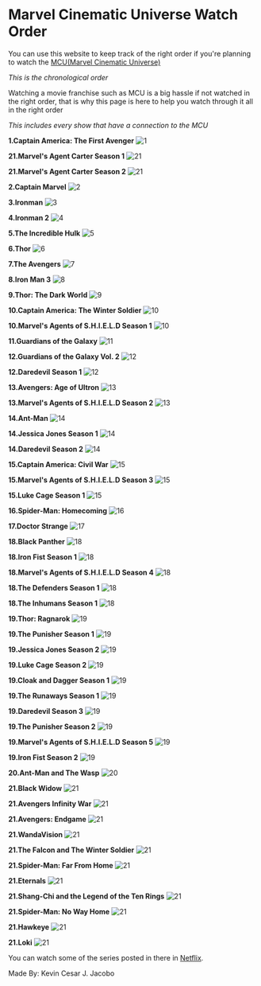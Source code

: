 # Marvel Cinematic Universe Watch Order

You can use this website to keep track of the right order if you're planning to watch the [MCU(Marvel Cinematic Universe)](https://en.wikipedia.org/wiki/Marvel_Cinematic_Universe)

*This is the chronological order*

Watching a movie franchise such as MCU is a big hassle if not watched in the right order, that is why this page is here to help you watch through it all in the right order

*This includes every show that have a connection to the MCU*


**1.Captain America: The First Avenger**
![1](https://encrypted-tbn0.gstatic.com/images?q=tbn:ANd9GcS5JjVy9EAxJL545dXUDVrjvRb7KN9ip6Mbx5PG74L3Xobl5BoG)

**21.Marvel's Agent Carter Season 1**
![21](https://img-www.tf-cdn.com/show/2/agent-carter.jpeg?_v=20150909175613&fit=crop&crop=faces%20entropy&w=1200&h=630)

**21.Marvel's Agent Carter Season 2**
![21](https://flxt.tmsimg.com/assets/p12343557_b1t_h10_aa.jpg)

**2.Captain Marvel**
![2](https://m.media-amazon.com/images/M/MV5BMTE0YWFmOTMtYTU2ZS00ZTIxLWE3OTEtYTNiYzBkZjViZThiXkEyXkFqcGdeQXVyODMzMzQ4OTI@._V1_.jpg)

**3.Ironman**
![3](https://encrypted-tbn1.gstatic.com/images?q=tbn:ANd9GcSzFXKSHWb3-5LAMWLxGAB5HzqsefGX4eYINaSHLd9JDNRu-LiM)

**4.Ironman 2**
![4](https://m.media-amazon.com/images/M/MV5BMTM0MDgwNjMyMl5BMl5BanBnXkFtZTcwNTg3NzAzMw@@._V1_FMjpg_UX1000_.jpg)

**5.The Incredible Hulk**
![5](https://m.media-amazon.com/images/M/MV5BMTUyNzk3MjA1OF5BMl5BanBnXkFtZTcwMTE1Njg2MQ@@._V1_.jpg)

**6.Thor**
![6](https://m.media-amazon.com/images/M/MV5BOGE4NzU1YTAtNzA3Mi00ZTA2LTg2YmYtMDJmMThiMjlkYjg2XkEyXkFqcGdeQXVyNTgzMDMzMTg@._V1_.jpg)

**7.The Avengers**
![7](https://m.media-amazon.com/images/M/MV5BNDYxNjQyMjAtNTdiOS00NGYwLWFmNTAtNThmYjU5ZGI2YTI1XkEyXkFqcGdeQXVyMTMxODk2OTU@._V1_FMjpg_UX1000_.jpg)

**8.Iron Man 3**
![8](https://m.media-amazon.com/images/M/MV5BMjE5MzcyNjk1M15BMl5BanBnXkFtZTcwMjQ4MjcxOQ@@._V1_.jpg)

**9.Thor: The Dark World**
![9](https://m.media-amazon.com/images/M/MV5BMTQyNzAwOTUxOF5BMl5BanBnXkFtZTcwMTE0OTc5OQ@@._V1_FMjpg_UX1000_.jpg)

**10.Captain America: The Winter Soldier**
![10](https://a.ltrbxd.com/resized/sm/upload/o6/qg/sr/lk/captain-america-winter-soldier-1200-1200-675-675-crop-000000.jpg?k=ec1677e6bd)

**10.Marvel's Agents of S.H.I.E.L.D Season 1**
![10](https://miro.medium.com/max/2560/1*12DdBYhwt9jS-sNvmjIyJg.jpeg)

**11.Guardians of the Galaxy**
![11](https://m.media-amazon.com/images/M/MV5BMTAwMjU5OTgxNjZeQTJeQWpwZ15BbWU4MDUxNDYxODEx._V1_.jpg)

**12.Guardians of the Galaxy Vol. 2**
![12](https://d23.com/app/uploads/2017/04/1180w-600h_042017_guardians-of-the-galaxy-everything-you-need-to-know-780x440.jpg)

**12.Daredevil Season 1**
![12](https://www.denofgeek.com/wp-content/uploads/2015/11/maxresdefault-1.jpg?fit=1280%2C720)

**13.Avengers: Age of Ultron**
![13](https://m.media-amazon.com/images/M/MV5BMTM4OGJmNWMtOTM4Ni00NTE3LTg3MDItZmQxYjc4N2JhNmUxXkEyXkFqcGdeQXVyNTgzMDMzMTg@._V1_FMjpg_UX1000_.jpg)

**13.Marvel's Agents of S.H.I.E.L.D Season 2**
![13](https://images-na.ssl-images-amazon.com/images/I/811gGvu6DJL._RI_.jpg)

**14.Ant-Man**
![14](https://www.denofgeek.com/wp-content/uploads/2019/04/ant-man-1-main.jpg?fit=1200%2C675)

**14.Jessica Jones Season 1**
![14](https://static0.srcdn.com/wordpress/wp-content/uploads/2017/08/Jessica-Jones-Season-2-Kilgrave-David-Tennant.jpg)

**14.Daredevil Season 2**
![14](https://flxt.tmsimg.com/assets/p12495840_b1t_h10_aa.jpg)

**15.Captain America: Civil War**
![15](https://i.ytimg.com/vi/s_CCgrbTRsw/maxresdefault.jpg)

**15.Marvel's Agents of S.H.I.E.L.D Season 3**
![15](https://flxt.tmsimg.com/assets/p11863073_b1t_h9_aa.jpg)

**15.Luke Cage Season 1**
![15](http://livinglifefearless.co/wp-content/uploads/2016/10/luke-cage-740x400.jpg)

**16.Spider-Man: Homecoming**
![16](https://www.axn-asia.com/sites/axn-asia.com/files/styles/image_1170x658/public/ct_series_f_primary_image/spiderman_homecoming_-_keyart.jpg?itok=-nQcKrew)

**17.Doctor Strange**
![17](https://www.denofgeek.com/wp-content/uploads/2016/10/doctor-strange-1.jpg?fit=1600%2C800)

**18.Black Panther**
![18](https://user-images.githubusercontent.com/98653255/151673310-f759693a-c624-4a04-813f-dfc6d57f902a.png)

**18.Iron Fist Season 1**
![18](https://s29288.pcdn.co/wp-content/uploads/2020/08/iron-fist-season-1-image-750.jpg)

**18.Marvel's Agents of S.H.I.E.L.D Season 4**
![18](https://townsquare.media/site/442/files/2016/05/agents-of-shield-season-4-pic.jpg?w=980&q=75)

**18.The Defenders Season 1**
![18](https://www.whats-on-netflix.com/wp-content/uploads/2017/08/defenders-soundtrack-season-1.jpg)

**18.The Inhumans Season 1**
![18](https://i.ytimg.com/vi/X1H4nhfY8B4/maxresdefault.jpg)

**19.Thor: Ragnarok**
![19](https://m.media-amazon.com/images/M/MV5BMjMyNDkzMzI1OF5BMl5BanBnXkFtZTgwODcxODg5MjI@._V1_.jpg)

**19.The Punisher Season 1**
![19](https://www.screengeek.net/wp-content/uploads/2017/11/marvel-the-punisher.jpg)

**19.Jessica Jones Season 2**
![19](https://flxt.tmsimg.com/assets/p14931647_b1t_h9_aa.jpg)

**19.Luke Cage Season 2**
![19](https://pyxis.nymag.com/v1/imgs/25f/3d8/c605b69c568abe69275806e9e3f71e5c63-28-luke-cage.rsocial.w1200.jpg)

**19.Cloak and Dagger Season 1**
![19](https://www.denofgeek.com/wp-content/uploads/2016/04/cloak-and-dagger-olivia-holt-aubrey-joseph.jpg?fit=620%2C368)

**19.The Runaways Season 1**
![19](https://2.bp.blogspot.com/-5QfmyUu8KVk/W3WTUD9AUvI/AAAAAAAOIZA/yRfCJAnurBs-MzD8xymIvrXTHnI9iOj6wCLcBGAs/s1600/Marvels-Runaways-Season-1.jpg)

**19.Daredevil Season 3**
![19](https://static2.srcdn.com/wordpress/wp-content/uploads/2018/10/Daredevil-Season-3-Cast.jpg)

**19.The Punisher Season 2**
![19](https://cdn3.whatculture.com/images/2019/01/e1185a3a6cc2db6a-600x338.jpg)

**19.Marvel's Agents of S.H.I.E.L.D Season 5**
![19](https://s3-us-west-2.amazonaws.com/prd-rteditorial/wp-content/uploads/2017/11/30153510/agents-of-shield-700x380.jpg)

**19.Iron Fist Season 2**
![19](https://www.denofgeek.com/wp-content/uploads/2021/02/iron-fist-season-2-finn-jones-marvel-netflix.jpg?resize=768%2C432)

**20.Ant-Man and The Wasp**
![20](https://m.media-amazon.com/images/M/MV5BYjcyYTk0N2YtMzc4ZC00Y2E0LWFkNDgtNjE1MzZmMGE1YjY1XkEyXkFqcGdeQXVyMTMxODk2OTU@._V1_.jpg)

**21.Black Widow**
![21](https://i.ytimg.com/vi/fYGxMTwAYd8/maxresdefault.jpg)

**21.Avengers Infinity War**
![21](https://www.denofgeek.com/wp-content/uploads/2018/04/infinity_war-1.jpg?fit=1280%2C720)

**21.Avengers: Endgame**
![21](https://www.cnet.com/a/img/_V3fRMZkYTROjrP3CwedkAMmpJk=/1200x630/2019/04/25/9277c764-601d-4ab3-85f9-9c39d7f1ac5a/avengers-endgame-promo-crop.jpg)

**21.WandaVision**
![21](https://m.media-amazon.com/images/M/MV5BYWRhZjUyZTktZjcyMi00MjRhLWI0ZjQtNjkxYjlmYjg4N2M0XkEyXkFqcGdeQXZ3ZXNsZXk@._V1_.jpg)

**21.The Falcon and The Winter Soldier**
![21](https://upload.wikimedia.org/wikipedia/en/9/9a/The_Falcon_and_the_Winter_Soldier_logo.png)

**21.Spider-Man: Far From Home**
![21](https://www.denofgeek.com/wp-content/uploads/2019/06/spider-man_far_from_home_review_tom_holland_jake_gyllenhaal.jpg?resize=768%2C432)

**21.Eternals**
![21](https://static1.srcdn.com/wordpress/wp-content/uploads/2021/10/Eternals-Cast.jpg?q=50&fit=crop&w=960&h=500&dpr=1.5)

**21.Shang-Chi and the Legend of the Ten Rings**
![21](https://www.cnet.com/a/img/fj5EmLqbT1tLolUxcJiiigeKOGs=/940x0/2021/08/17/1eb39e3e-f82c-4e80-9a30-273f86160139/shang-chi-poster-social.jpg)

**21.Spider-Man: No Way Home**
![21](https://www.cnet.com/a/img/Klr6NGxDvt907XXkNiHiKnP6yq4=/1200x675/2021/12/24/aa266356-f4e0-4498-a799-f827efe36ed5/spider-man-no-way-home-new-poster-1200.jpg)

**21.Hawkeye**
![21](https://sportshub.cbsistatic.com/i/2021/11/07/e7f1d0dd-0d12-4ff8-ae52-14d99a89645a/marvel-hawkeye-clint-barton-kate-bishop.jpg)

**21.Loki**
![21](https://imageio.forbes.com/specials-images/imageserve/6093d6d4b3f2f1c384532185/Loki/960x0.jpg?fit=bounds&format=jpg&width=960)



You can watch some of the series posted in there in [Netflix](https://www.netflix.com/ph/).

Made By: Kevin Cesar J. Jacobo
